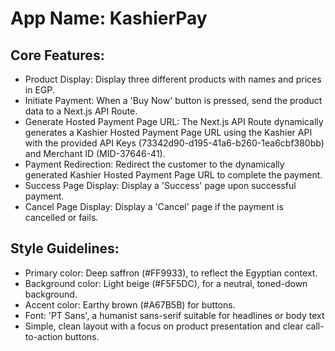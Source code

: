 # **App Name**: KashierPay

## Core Features:

- Product Display: Display three different products with names and prices in EGP.
- Initiate Payment: When a 'Buy Now' button is pressed, send the product data to a Next.js API Route.
- Generate Hosted Payment Page URL: The Next.js API Route dynamically generates a Kashier Hosted Payment Page URL using the Kashier API with the provided API Keys (73342d90-d195-41a6-b260-1ea6cbf380bb) and Merchant ID (MID-37646-41).
- Payment Redirection: Redirect the customer to the dynamically generated Kashier Hosted Payment Page URL to complete the payment.
- Success Page Display: Display a 'Success' page upon successful payment.
- Cancel Page Display: Display a 'Cancel' page if the payment is cancelled or fails.

## Style Guidelines:

- Primary color: Deep saffron (#FF9933), to reflect the Egyptian context.
- Background color: Light beige (#F5F5DC), for a neutral, toned-down background.
- Accent color: Earthy brown (#A67B5B) for buttons.
- Font: 'PT Sans', a humanist sans-serif suitable for headlines or body text
- Simple, clean layout with a focus on product presentation and clear call-to-action buttons.
